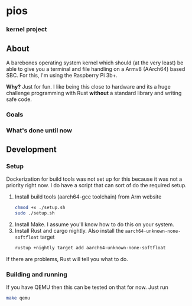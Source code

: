 # pios
### kernel project

## About
A barebones operating system kernel which should (at the very least)
be able to give you a terminal and file handling on a Armv8 (AArch64) based SBC.
For this, I'm using the Raspberry Pi 3b+.

**Why?** Just for fun. I like being this close to hardware and its a huge challenge
programming with Rust **without** a standard library and writing safe code.

### Goals


### What's done until now


## Development

### Setup
Dockerization for build tools was not set up for this because it was not a priority right now.
I do have a script that can sort of do the required setup.

1. Install build tools (aarch64-gcc toolchain) from Arm website
    ```bash
    chmod +x ./setup.sh
    sudo ./setup.sh
    ```
2. Install Make. I assume you'll know how to do this on your system.
3. Install Rust and cargo nightly. Also install the `aarch64-unknown-none-softfloat` target
    ```bash
    rustup +nightly target add aarch64-unknown-none-softfloat
    ```

If there are problems, Rust will tell you what to do.

### Building and running
If you have QEMU then this can be tested on that for now.
Just run
```bash
make qemu
```